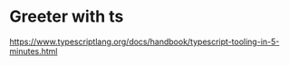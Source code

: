 # Greeter with ts

https://www.typescriptlang.org/docs/handbook/typescript-tooling-in-5-minutes.html